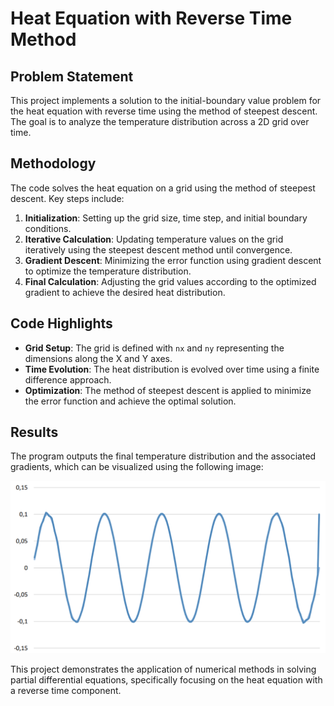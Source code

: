 # Heat Equation with Reverse Time Method

## Problem Statement

This project implements a solution to the initial-boundary value problem for the heat equation with reverse time using the method of steepest descent. The goal is to analyze the temperature distribution across a 2D grid over time.

## Methodology

The code solves the heat equation on a grid using the method of steepest descent. Key steps include:

1. **Initialization**: Setting up the grid size, time step, and initial boundary conditions.
2. **Iterative Calculation**: Updating temperature values on the grid iteratively using the steepest descent method until convergence.
3. **Gradient Descent**: Minimizing the error function using gradient descent to optimize the temperature distribution.
4. **Final Calculation**: Adjusting the grid values according to the optimized gradient to achieve the desired heat distribution.

## Code Highlights

- **Grid Setup**: The grid is defined with `nx` and `ny` representing the dimensions along the X and Y axes.
- **Time Evolution**: The heat distribution is evolved over time using a finite difference approach.
- **Optimization**: The method of steepest descent is applied to minimize the error function and achieve the optimal solution.

## Results

The program outputs the final temperature distribution and the associated gradients, which can be visualized using the following image:

![Simulation Result](1.png)

This project demonstrates the application of numerical methods in solving partial differential equations, specifically focusing on the heat equation with a reverse time component.
